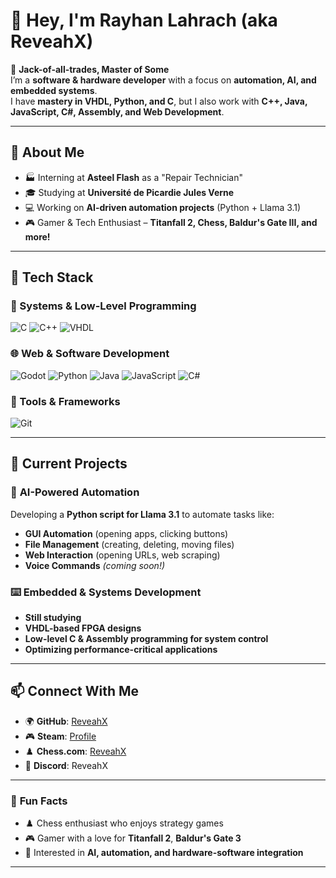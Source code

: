 # 👋 Hey, I'm Rayhan Lahrach (aka ReveahX)

🔹 **Jack-of-all-trades, Master of Some**  
I’m a **software & hardware developer** with a focus on **automation, AI, and embedded systems**.  
I have **mastery in VHDL, Python, and C**, but I also work with **C++, Java, JavaScript, C#, Assembly, and Web Development**.

---

## 🚀 **About Me**
- 🏭 Interning at **Asteel Flash** as a "Repair Technician"
- 🎓 Studying at **Université de Picardie Jules Verne**  
- 💻 Working on **AI-driven automation projects** (Python + Llama 3.1)  
- 🎮 Gamer & Tech Enthusiast – **Titanfall 2, Chess, Baldur's Gate III, and more!**  

---

## 🔨 **Tech Stack**
### **💾 Systems & Low-Level Programming**
![C](https://img.shields.io/badge/C-00599C?style=for-the-badge&logo=c&logoColor=white)
![C++](https://img.shields.io/badge/C++-00599C?style=for-the-badge&logo=cplusplus&logoColor=white)
![VHDL](https://img.shields.io/badge/VHDL-0096D6?style=for-the-badge)

### **🌐 Web & Software Development**
![Godot](https://img.shields.io/badge/Godot-478CBF?style=for-the-badge&logo=godot-engine&logoColor=white)
![Python](https://img.shields.io/badge/Python-3776AB?style=for-the-badge&logo=python&logoColor=white)
![Java](https://img.shields.io/badge/Java-ED8B00?style=for-the-badge&logo=java&logoColor=white)
![JavaScript](https://img.shields.io/badge/JavaScript-F7DF1E?style=for-the-badge&logo=javascript&logoColor=black)
![C#](https://img.shields.io/badge/C%23-239120?style=for-the-badge&logo=c-sharp&logoColor=white)

### **🔧 Tools & Frameworks**
![Git](https://img.shields.io/badge/Git-F05032?style=for-the-badge&logo=git&logoColor=white)

---

## 🔭 **Current Projects**
### 🧠 **AI-Powered Automation**
Developing a **Python script for Llama 3.1** to automate tasks like:
- **GUI Automation** (opening apps, clicking buttons)
- **File Management** (creating, deleting, moving files)
- **Web Interaction** (opening URLs, web scraping)
- **Voice Commands** *(coming soon!)*  

### ⌨️ **Embedded & Systems Development**
- **Still studying**
- **VHDL-based FPGA designs**
- **Low-level C & Assembly programming for system control**
- **Optimizing performance-critical applications**  

---

## 📫 **Connect With Me**
- 🌍 **GitHub**: [ReveahX](https://github.com/ReveahX)
- 🎮 **Steam**: [Profile](https://steamcommunity.com/profiles/76561199070044929/)
- ♟️ **Chess.com**: [ReveahX](https://www.chess.com/member/reveahx)
- 💬 **Discord**: ReveahX  

---

### 🎯 **Fun Facts**
- ♟️ Chess enthusiast who enjoys strategy games  
- 🎮 Gamer with a love for **Titanfall 2**, **Baldur's Gate 3**  
- 🤖 Interested in **AI, automation, and hardware-software integration**  

---
